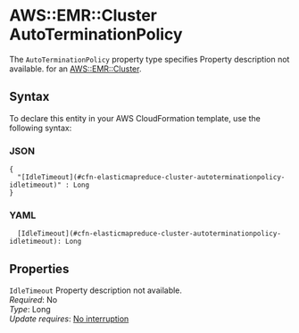 # AWS::EMR::Cluster AutoTerminationPolicy<a name="aws-properties-elasticmapreduce-cluster-autoterminationpolicy"></a>

<a name="aws-properties-elasticmapreduce-cluster-autoterminationpolicy-description"></a>The `AutoTerminationPolicy` property type specifies Property description not available\. for an [AWS::EMR::Cluster](aws-resource-elasticmapreduce-cluster.md)\.

## Syntax<a name="aws-properties-elasticmapreduce-cluster-autoterminationpolicy-syntax"></a>

To declare this entity in your AWS CloudFormation template, use the following syntax:

### JSON<a name="aws-properties-elasticmapreduce-cluster-autoterminationpolicy-syntax.json"></a>

```
{
  "[IdleTimeout](#cfn-elasticmapreduce-cluster-autoterminationpolicy-idletimeout)" : Long
}
```

### YAML<a name="aws-properties-elasticmapreduce-cluster-autoterminationpolicy-syntax.yaml"></a>

```
  [IdleTimeout](#cfn-elasticmapreduce-cluster-autoterminationpolicy-idletimeout): Long
```

## Properties<a name="aws-properties-elasticmapreduce-cluster-autoterminationpolicy-properties"></a>

`IdleTimeout`  <a name="cfn-elasticmapreduce-cluster-autoterminationpolicy-idletimeout"></a>
Property description not available\.  
*Required*: No  
*Type*: Long  
*Update requires*: [No interruption](https://docs.aws.amazon.com/AWSCloudFormation/latest/UserGuide/using-cfn-updating-stacks-update-behaviors.html#update-no-interrupt)